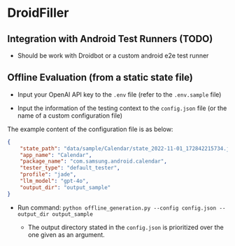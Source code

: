 # DroidFiller

## Integration with Android Test Runners (TODO)

* Should be work with Droidbot or a custom android e2e test runner

## Offline Evaluation (from a static state file)

* Input your OpenAI API key to the `.env` file (refer to the `.env.sample` file)

* Input the information of the testing context to the `config.json` file (or the name of a custom configuration file)

The example content of the configuration file is as below:
```json
{
    "state_path": "data/sample/Calendar/state_2022-11-01_172842215734.json",
    "app_name": "Calendar",
    "package_name": "com.samsung.android.calendar",
    "tester_type": "default_tester",
    "profile": "jade",
    "llm_model": "gpt-4o",
    "output_dir": "output_sample"
}
```

* Run command: `python offline_generation.py --config config.json --output_dir output_sample`

    * The output directory stated in the `config.json` is prioritized over the one given as an argument.
